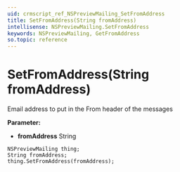 ```yaml
---
uid: crmscript_ref_NSPreviewMailing_SetFromAddress
title: SetFromAddress(String fromAddress)
intellisense: NSPreviewMailing.SetFromAddress
keywords: NSPreviewMailing, GetFromAddress
so.topic: reference
---
```


# SetFromAddress(String fromAddress)

Email address to put in the From header of the messages

**Parameter:** 
 - **fromAddress** String

```crmscript
NSPreviewMailing thing;
String fromAddress;
thing.SetFromAddress(fromAddress);
```

